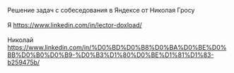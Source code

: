 Решение задач с собеседования в Яндексе от Николая Гросу <br>
<br>
Я https://www.linkedin.com/in/lector-doxload/ <br>
<br>
Николай https://www.linkedin.com/in/%D0%BD%D0%B8%D0%BA%D0%BE%D0%BB%D0%B0%D0%B9-%D0%B3%D1%80%D0%BE%D1%81%D1%83-b259475b/
